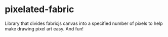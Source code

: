 # pixelated-fabric
Library that divides fabricjs canvas into a specified number of pixels to help make drawing pixel art easy. And fun!
